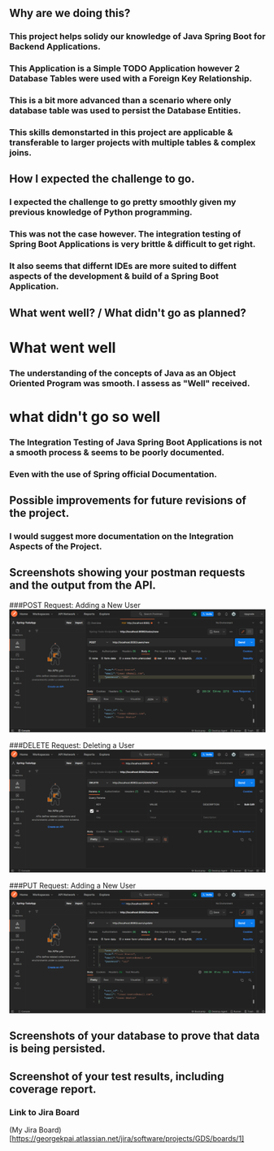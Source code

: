 ## Why are we doing this?
### This project helps solidy our knowledge of Java Spring Boot for Backend Applications.
### This Application is a Simple TODO Application however 2 Database Tables were used with a Foreign Key Relationship.
### This is a bit more advanced than a scenario where only database table was used to persist the Database Entities.
### This skills demonstarted in this project are applicable & transferable to larger projects with multiple tables & complex joins. 


## How I expected the challenge to go.
### I expected the challenge to go pretty smoothly given my previous knowledge of Python programming.
### This was not the case however. The integration testing of Spring Boot Applications is very brittle & difficult to get right.
### It also seems that differnt IDEs are more suited to diffent aspects of the development & build of a Spring Boot Application.

## What went well? / What didn't go as planned?
# What went well
### The understanding of the concepts of Java as an Object Oriented Program was smooth. I assess as "Well" received.

# what didn't go so well
### The Integration Testing of Java Spring Boot Applications is not a smooth process & seems to be poorly documented. 
### Even with the use of Spring official Documentation.

## Possible improvements for future revisions of the project.
### I would suggest more documentation on the Integration Aspects of the Project.

## Screenshots showing your postman requests and the output from the API.

###POST Request: Adding a New User
![POST request: New Users](./screenshots/users-new.png)

###DELETE Request: Deleting a User
![DELETE request: Delete Users](./screenshots/users-delete.png)

###PUT Request: Adding a New User
![PUT request: Update Exting Users](./screenshots/users-update.png)

## Screenshots of your database to prove that data is being persisted.

## Screenshot of your test results, including coverage report.

### Link to Jira Board
(My Jira Board)[https://georgekpai.atlassian.net/jira/software/projects/GDS/boards/1]
